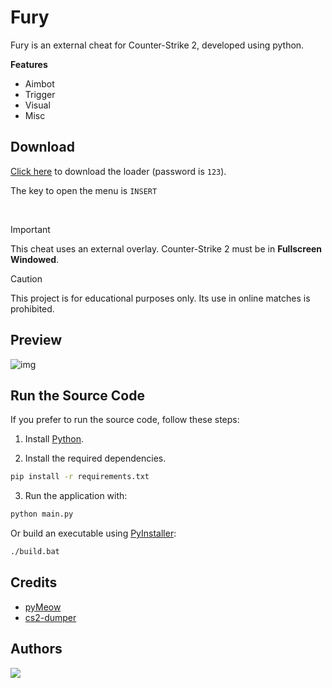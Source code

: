 # Fury

Fury is an external cheat for Counter-Strike 2, developed using python.

**Features**
  - Aimbot
  - Trigger
  - Visual
  - Misc

## Download

[Click here](https://github.com/gabsroot/fury/releases/download/1.4/loader.zip) to download the loader (password is `123`).

The key to open the menu is `INSERT`

<br>

> [!IMPORTANT]
> This cheat uses an external overlay. Counter-Strike 2 must be in **Fullscreen Windowed**.

> [!CAUTION]
> This project is for educational purposes only. Its use in online matches is prohibited.

## Preview

![img](https://github.com/user-attachments/assets/81b4e500-cc72-4b7d-918c-8546c4c23344)

## Run the Source Code

If you prefer to run the source code, follow these steps:

1. Install [Python](https://www.python.org).

2. Install the required dependencies.
  ```bash
pip install -r requirements.txt
```

3. Run the application with:
 ```bash
python main.py
```

Or build an executable using [PyInstaller](https://pyinstaller.org/en/stable):

```bash
./build.bat
```

## Credits
  - [pyMeow](https://github.com/qb-0/pyMeow)
  - [cs2-dumper](https://github.com/a2x/cs2-dumper)
  
## Authors

<a href="https://github.com/gabsroot/fury/graphs/contributors"><img src="https://contrib.rocks/image?repo=gabsroot/fury"/></a>

